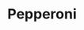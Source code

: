 ---
codehost: https://github.com/https://github.com/futurice/pepperoni-app-kit
facebook: https://facebook.com/getpepperoni
logohandle: getpepperoni
sort: getpepperoni
title: Pepperoni
twitter: https://x.com/getpepperoni
website: http://getpepperoni.com/
---